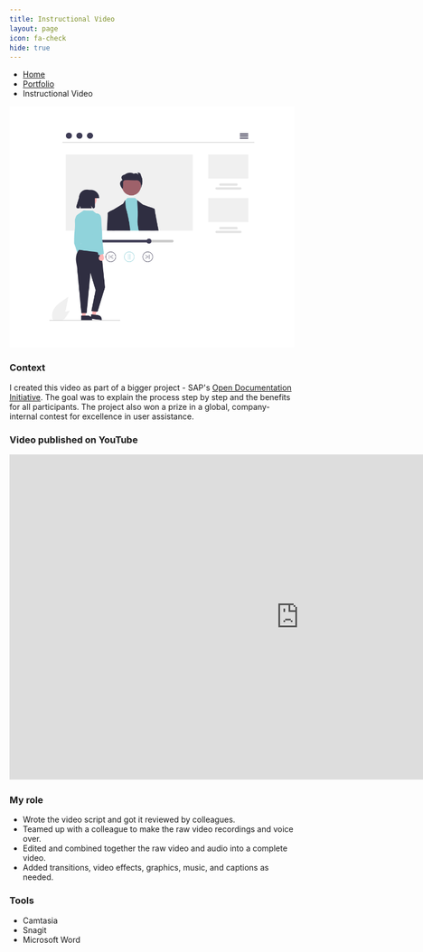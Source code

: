 ```yaml
---
title: Instructional Video
layout: page
icon: fa-check
hide: true
---
```


<ul class="breadcrumb">
  <li><a href="./#" class="icon fa-home">  Home</a></li>
  <li><a href="./#portfolio" class="icon fa-briefcase">  Portfolio</a></li>
  <li>Instructional Video</li>
</ul>

![Instructional Video Illustration](assets/images/undraw_Youtube_tutorial_re_69qc.png)

### Context
 I created this video as part of a bigger project - SAP's [Open Documentation Initiative](https://blogs.sap.com/2021/05/20/introducing-the-open-documentation-initiative/). The goal was to explain the process step by step and the benefits for all participants. The project also won a prize in a global, company-internal contest for excellence in user assistance.

### Video published on YouTube

<iframe width="1024" height="576" src="https://www.youtube.com/embed/WJ0oarMlVW4" title="YouTube video player" frameborder="0" allow="accelerometer; autoplay; clipboard-write; encrypted-media; gyroscope; picture-in-picture" allowfullscreen></iframe>

### My role

- Wrote the video script and got it reviewed by colleagues.
- Teamed up with a colleague to make the raw video recordings and voice over.
- Edited and combined together the raw video and audio into a complete video. 
- Added transitions, video effects, graphics, music, and captions as needed. 

### Tools

- Camtasia
- Snagit
- Microsoft Word
